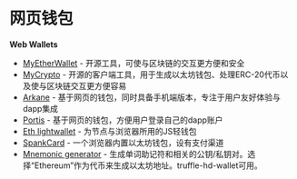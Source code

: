 # 网页钱包



**Web Wallets**

* [MyEtherWallet](https://github.com/MyEtherWallet) - 开源工具，可使与区块链的交互更方便和安全
* [MyCrypto](https://github.com/MyCryptoHQ) - 开源的客户端工具，用于生成以太坊钱包、处理ERC-20代币以及使与区块链交互更方便容易
* [Arkane](https://arkane.network/) - 基于网页的钱包，同时具备手机端版本，专注于用户友好体验与dapp集成
* [Portis](https://portis.io/) - 基于网页的钱包，方便用户登录自己的dapp账户
* [Eth lightwallet](https://github.com/ConsenSys/eth-lightwallet) -   为节点与浏览器所用的JS轻钱包
* [SpankCard](https://github.com/SpankChain/SpankCard) - 一个浏览器内置以太坊钱包，设有支付渠道
* [Mnemonic generator](https://iancoleman.io/bip39/) - 生成单词助记符和相关的公钥/私钥对。选择“Ethereum”作为代币来生成以太坊地址。truffle-hd-wallet可用。



